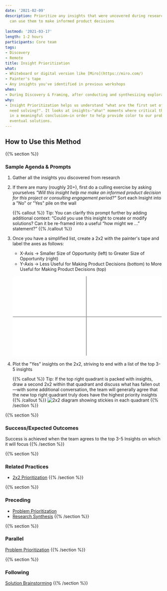 ```yaml
---
date: '2021-02-09'
description: Prioritize any insights that were uncovered during research so the team
  can use them to make informed product decisions

lastmod: '2021-03-17'
length: 1-2 hours
participants: Core team
tags:
- Discovery
- Remote
title: Insight Prioritization
what:
- Whiteboard or digital version like [Miro](https://miro.com/)
- Painter's tape
- Any insights you've identified in previous workshops
when:
- During Discovery & Framing, after conducting and synthesizing exploratory research.
why:
- Insight Prioritization helps us understand "what are the first set of problems that
  need solving?". It looks at insights—"aha!" moments where critical thinking results
  in a meaningful conclusion—in order to help provide color to our problem space and
  eventual solutions.
---
```


## How to Use this Method

{{% section %}}
### Sample Agenda & Prompts
1. Gather all the insights you discovered from research     

1. If there are many (roughly 20+), first do a culling exercise by asking yourselves _"Will this insight help me make an informed product decision for this project or consulting engagement period?"_ Sort each Insight into a "No" or "Yes" pile on the wall

   {{% callout %}}
   Tip: You can clarify this prompt further by adding additional context: “Could you use this insight to create or modify solutions? Can it be re-framed into a useful “how might we …” statement?”
   {{% /callout %}}
1. Once you have a simplified list, create a 2x2 with the painter's tape and label the axes as follows:

   - X-Axis → Smaller Size of Opportunity (left) to Greater Size of Opportunity (right)
   - Y-Axis → Less Useful for Making Product Decisions (bottom) to More Useful for Making Product Decisions (top)
 
   ![Empty 2x2 diagram](images/step-3.png)

1. Plot the "Yes" insights on the 2x2, striving to end with a list of the top 3-5 insights

   {{% callout %}}
   Tip: If the top right quadrant is packed with insights, draw a second 2x2 within that quadrant and discuss what has fallen out—with some additional conversation, the team will generally agree that the new top right quadrant truly does have the highest priority insights
   {{% /callout %}}
![2x2 diagram showing stickies in each quadrant](/images/practices/insight-prioritization/step-4.png)
{{% /section %}}

{{% section %}}
### Success/Expected Outcomes
Success is achieved when the team agrees to the top 3-5 Insights on which it will focus
{{% /section %}}

{{% section %}}
### Related Practices
- [2x2 Prioritization](/practices/2x2)
{{% /section %}}

{{% section %}}
### Preceding
- [Problem Prioritization](/practices/problem-prioritization)
- [Research Synthesis](/practices/research-synthesis)
{{% /section %}}

{{% section %}}
### Parallel

[Problem Prioritization](/practices/problem-prioritization)
{{% /section %}}

{{% section %}}
### Following

[Solution Brainstorming](/practices/solution-brainstorming)
{{% /section %}}